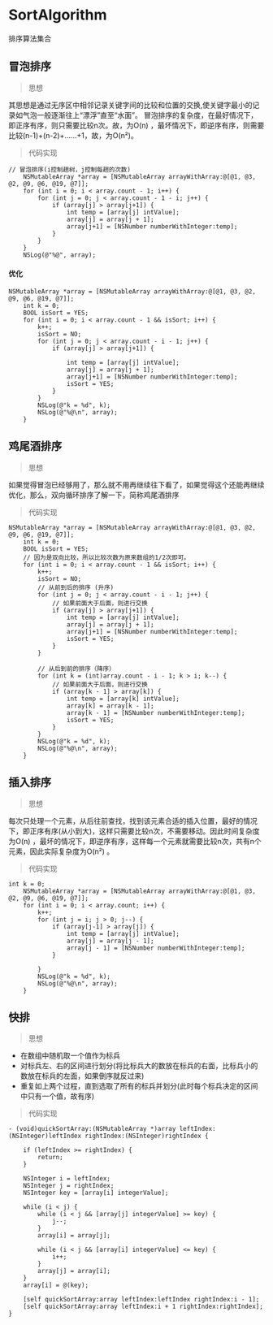 # SortAlgorithm
排序算法集合

## 冒泡排序
> 思想

其思想是通过无序区中相邻记录关键字间的比较和位置的交换,使关键字最小的记录如气泡一般逐渐往上“漂浮”直至“水面”。 冒泡排序的复杂度，在最好情况下，即正序有序，则只需要比较n次。故，为O(n) ，最坏情况下，即逆序有序，则需要比较(n-1)+(n-2)+……+1，故，为O(n²)。

> 代码实现
```
// 冒泡排序(i控制趟树，j控制每趟的次数)
    NSMutableArray *array = [NSMutableArray arrayWithArray:@[@1, @3, @2, @9, @6, @19, @7]];
    for (int i = 0; i < array.count - 1; i++) {
        for (int j = 0; j < array.count - 1 - i; j++) {
            if (array[j] > array[j+1]) {
                int temp = [array[j] intValue];
                array[j] = array[j + 1];
                array[j+1] = [NSNumber numberWithInteger:temp];
            }
        }
    }
    NSLog(@"%@", array);
```

#### 优化
```
NSMutableArray *array = [NSMutableArray arrayWithArray:@[@1, @3, @2, @9, @6, @19, @7]];
    int k = 0;
    BOOL isSort = YES;
    for (int i = 0; i < array.count - 1 && isSort; i++) {
        k++;
        isSort = NO;
        for (int j = 0; j < array.count - i - 1; j++) {
            if (array[j] > array[j+1]) {
                
                int temp = [array[j] intValue];
                array[j] = array[j + 1];
                array[j+1] = [NSNumber numberWithInteger:temp];
                isSort = YES;
            }
        }
        NSLog(@"k = %d", k);
        NSLog(@"%@\n", array);
    }
```
## 鸡尾酒排序
> 思想 

如果觉得冒泡已经够用了，那么就不用再继续往下看了，如果觉得这个还能再继续优化，那么，双向循环排序了解一下，简称鸡尾酒排序

> 代码实现
```
NSMutableArray *array = [NSMutableArray arrayWithArray:@[@1, @3, @2, @9, @6, @19, @7]];
    int k = 0;
    BOOL isSort = YES;
    // 因为是双向比较，所以比较次数为原来数组的1/2次即可。
    for (int i = 0; i < array.count - 1 && isSort; i++) {
        k++;
        isSort = NO;
        // 从前到后的排序 (升序)
        for (int j = 0; j < array.count - i - 1; j++) {
            // 如果前面大于后面，则进行交换
            if (array[j] > array[j+1]) {
                int temp = [array[j] intValue];
                array[j] = array[j + 1];
                array[j+1] = [NSNumber numberWithInteger:temp];
                isSort = YES;
            }
        }
        
        // 从后到前的排序（降序）
        for (int k = (int)array.count - i - 1; k > i; k--) {
            // 如果前面大于后面，则进行交换
            if (array[k - 1] > array[k]) {
                int temp = [array[k] intValue];
                array[k] = array[k - 1];
                array[k - 1] = [NSNumber numberWithInteger:temp];
                isSort = YES;
            }
        }
        NSLog(@"k = %d", k);
        NSLog(@"%@\n", array);
    }
```

## 插入排序
> 思想

每次只处理一个元素，从后往前查找，找到该元素合适的插入位置，最好的情况下，即正序有序(从小到大)，这样只需要比较n次，不需要移动。因此时间复杂度为O(n) ，最坏的情况下，即逆序有序，这样每一个元素就需要比较n次，共有n个元素，因此实际复杂度为O(n²) 。

> 代码实现
```
int k = 0;
    NSMutableArray *array = [NSMutableArray arrayWithArray:@[@1, @3, @2, @9, @6, @19, @7]];
    for (int i = 0; i < array.count; i++) {
        k++;
        for (int j = i; j > 0; j--) {
            if (array[j-1] > array[j]) {
                int temp = [array[j] intValue];
                array[j] = array[j - 1];
                array[j - 1] = [NSNumber numberWithInteger:temp];
            }
            
        }
        NSLog(@"k = %d", k);
        NSLog(@"%@\n", array);
    }
```



## 快排
> 思想

- 在数组中随机取一个值作为标兵
- 对标兵左、右的区间进行划分(将比标兵大的数放在标兵的右面，比标兵小的数放在标兵的左面，如果倒序就反过来)
- 重复如上两个过程，直到选取了所有的标兵并划分(此时每个标兵决定的区间中只有一个值，故有序)

> 代码实现
```
- (void)quickSortArray:(NSMutableArray *)array leftIndex:(NSInteger)leftIndex rightIndex:(NSInteger)rightIndex {
    
    if (leftIndex >= rightIndex) {
        return;
    }
    
    NSInteger i = leftIndex;
    NSInteger j = rightIndex;
    NSInteger key = [array[i] integerValue];
    
    while (i < j) {
        while (i < j && [array[j] integerValue] >= key) {
            j--;
        }
        array[i] = array[j];
        
        while (i < j && [array[i] integerValue] <= key) {
            i++;
        }
        array[j] = array[i];
    }
    array[i] = @(key);
    
    [self quickSortArray:array leftIndex:leftIndex rightIndex:i - 1];
    [self quickSortArray:array leftIndex:i + 1 rightIndex:rightIndex];
}
```
